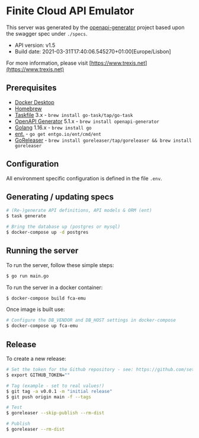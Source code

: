 # Finite Cloud API Emulator

This server was generated by the [openapi-generator](https://openapi-generator.tech) project based upon the swagger spec under `./specs`.

- API version: v1.5
- Build date: 2021-03-31T17:40:06.545270+01:00[Europe/Lisbon]

For more information, please visit [https://www.trexis.net](https://www.trexis.net)

## Prerequisites

* [Docker Desktop](https://www.docker.com/products/docker-desktop)
* [Homebrew](https://docs.brew.sh/Installation)
* [Taskfile](https://taskfile.dev) 3.x - `brew install go-task/tap/go-task`
* [OpenAPI Generator](https://github.com/OpenAPITools/openapi-generator) 5.1.x - `brew install openapi-generator`
* [Golang](https://golang.org/) 1.16.x - `brew install go`
* [ent.](https://entgo.io/) - `go get entgo.io/ent/cmd/ent`
* [GoReleaser](https://github.com/goreleaser/goreleaser) - `brew install goreleaser/tap/goreleaser && brew install goreleaser`

## Configuration

All environment specific configuration is defined in the file `.env`.
## Generating / updating specs

~~~bash
# (Re-)generate API definitions, API models & ORM (ent)
$ task generate

# Bring the database up (postgres or mysql)
$ docker-compose up -d postgres
~~~
## Running the server

To run the server, follow these simple steps:

~~~bash
$ go run main.go
~~~

To run the server in a docker container:

~~~bash
$ docker-compose build fca-emu
~~~

Once image is built use:

~~~bash
# Configure the DB_VENDOR and DB_HOST settings in docker-compose
$ docker-compose up fca-emu 
~~~

## Release

To create a new release:

~~~bash
# Set the token for the Github repository - see: https://github.com/settings/tokens/new
$ export GITHUB_TOKEN=""

# Tag (example - set to real values!)
$ git tag -a v0.0.1 -m "initial release"
$ git push origin main -f --tags

# Test
$ goreleaser --skip-publish --rm-dist

# Publish
$ goreleaser --rm-dist
~~~
